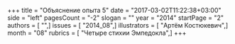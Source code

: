 +++
title = "Объяснение опыта 5"
date = "2017-03-02T11:22:38+03:00"
side = "left"
pagesCount = "-2"
slogan = ""
year = "2014"
startPage = "2"
authors = [ "",]
issues = [ "2014_08",]
illustrators = [ "Артём Костюкевич",]
month = "08"
rubrics = [ "Четыре стихии Эмпедокла",]
+++

